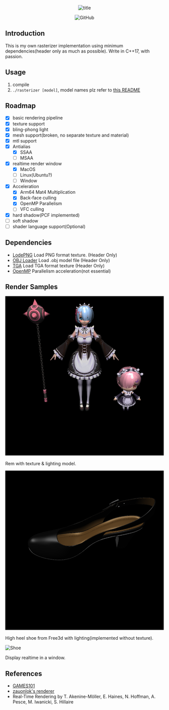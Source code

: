 <p align="center"><img alt="title" src="https://hcti.io/v1/image/34cca40e-bd4b-44ec-ad18-29f7656c4c1e"></p>
<p align="center"><img alt="GitHub" src="https://img.shields.io/github/license/Hyiker/tiny_rasterizer?style=flat-square"></p>

## Introduction

This is my own rasterizer implementation using minimum dependencies(header only as much as possible). Write in C++17, with passion.

## Usage

1. compile
2. `./rasterizer [model]`, model names plz refer to [this README](./assets/README.md)

## Roadmap

- [x] basic rendering pipeline
- [x] texture support
- [x] bling-phong light
- [x] mesh support(broken, no separate texture and material)
- [x] mtl support
- [x] Antialias
    - [x] SSAA
    - [ ] MSAA
- [x] realtime render window
    - [x] MacOS
    - [ ] Linux(Ubuntu?)
    - [ ] Window
- [x] Acceleration
    - [x] Arm64 Mat4 Multiplication
    - [x] Back-face culling
    - [x] OpenMP Parallelism
    - [ ] VFC culling
- [x] hard shadow(PCF implemented)
- [ ] soft shadow
- [ ] shader language support(Optional)

## Dependencies

- [LodePNG](https://github.com/lvandeve/lodepng) Load PNG format texture. (Header Only)
- [OBJ Loader](https://github.com/Bly7/OBJ-Loader) Load .obj model file (Header Only)
- [TGA](https://github.com/ColumbusUtrigas/TGA) Load TGA format texture (Header Only)
- [OpenMP](https://www.openmp.org/) Parallelism acceleration(not essential)

## Render Samples

![Cow](./images/rem.png)

Rem with texture & lighting model.

![Shoe](./images/shoe_text.png)

High heel shoe from Free3d with lighting(implemented without texture).

![Shoe](./images/shoe.gif)

Display realtime in a window.

## References

- [GAMES101](https://sites.cs.ucsb.edu/~lingqi/teaching/games101.html)
- [zauonlok's renderer](https://github.com/zauonlok/renderew)
- Real-Time Rendering by T. Akenine-Möller, E. Haines, N. Hoffman, A. Pesce, M. Iwanicki, S. Hillaire
